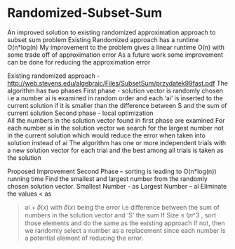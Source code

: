 # Randomized-Subset-Sum
An improved solution to existing randomized approximation approach to subset sum problem
Existing Randomized approach has a runtime O(n*log(n)
My improvement to the problem gives a linear runtime O(n) with some trade off of approximation error 
As a future work some improvement can be done for reducing the approximation error

Existing randomized approach - http://web.stevens.edu/algebraic/Files/SubsetSum/przydatek99fast.pdf
The algorithm has two phases
First phase - solution vector is  randomly chosen
i.e a number ai  is examined in random order and each ‘ai’ is inserted to the current solution if it is smaller than the difference between S and the sum of current solution
Second phase - local optimization  
All the numbers in the solution vector found in first phase are examined
For each number ai in the solution vector we search for the largest number not in the current solution which would reduce the error when taken into solution instead of ai
The algorithm has one or more independent trials with a new solution vector for each trial and the best among all trials is taken as the solution


Proposed Improvement
Second Phase – sorting is leading to O(n*log(n)) running time
Find the smallest and largest number from the randomly chosen solution vector. 
Smallest Number - as 
Largest Number – al
Eliminate the values 
< as 
> al + 𝛿(𝑥)
with 𝛿(𝑥) being the error i.e difference between the sum of numbers in the solution vector and ‘S’ the sum
If Size ≤ ∜𝑛^3 , sort those elements and do the same as the existing approach
If not, then we randomly select a number as a replacement since each number is a potential element of reducing the error. 
